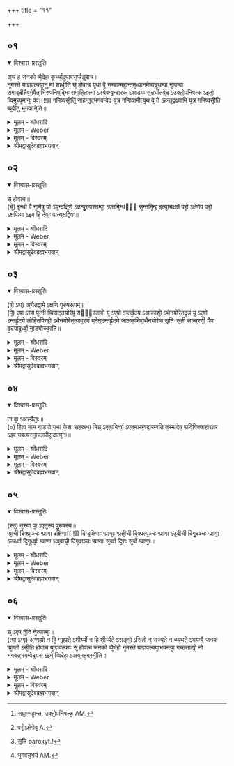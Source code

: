 +++
title = "११"

+++


## ०१


<details open><summary>विश्वास-प्रस्तुतिः</summary>

अ᳘थ ह जनको व्वै᳘देहः कूर्च्चा᳘दुपावस᳘र्प्पन्नुवाच॥  
न᳘मस्ते याज्ञवल्क्या᳘नु मा शाधी᳘ति स᳘ होवाच य᳘था वै᳘ सम्म्राण्महा᳘न्तम᳘ध्वानमेष्यन्न्र᳘थम्वा ना᳘वम्वा समाद᳘दीतैव᳘मे᳘वैता᳘भिरुपनिष᳘द्भिः समा᳘हितात्मा ऽस्येवम्वृ᳘न्दारक ऽआढ्यः स᳘न्नधीतवे᳘द ऽउक्तो᳘पनिषत्क ऽइतो᳘ व्विमुच्य᳘मानः᳘ क्व[[!!]] गमिष्यसी᳘ति᳘ नाहन्त᳘द्भगवन्वेद य᳘त्र गमिष्यामीत्य᳘थ वै᳘ ते ऽहन्त᳘द्वक्ष्यामि य᳘त्र गमिष्यसी᳘ति ब्ब्र᳘वीतु भ᳘गवानि᳘ति॥
</details>

<details><summary>मूलम् - श्रीधरादि</summary>

अ᳘थ ह जनको व्वै᳘देहः कूर्च्चा᳘दुपावस᳘र्प्पन्नुवाच॥  
न᳘मस्ते याज्ञवल्क्या᳘नु मा शाधी᳘ति स᳘ होवाच य᳘था वै᳘ सम्म्राण्महा᳘न्तम᳘ध्वानमेष्यन्न्र᳘थम्वा ना᳘वम्वा समाद᳘दीतैव᳘मे᳘वैता᳘भिरुपनिष᳘द्भिः समा᳘हितात्मा ऽस्येवम्वृ᳘न्दारक ऽआढ्यः स᳘न्नधीतवे᳘द ऽउक्तो᳘पनिषत्क ऽइतो᳘ व्विमुच्य᳘मानः᳘ क्व[[!!]] गमिष्यसी᳘ति᳘ नाहन्त᳘द्भगवन्वेद य᳘त्र गमिष्यामीत्य᳘थ वै᳘ ते ऽहन्त᳘द्वक्ष्यामि य᳘त्र गमिष्यसी᳘ति ब्ब्र᳘वीतु भ᳘गवानि᳘ति॥
</details>

<details><summary>मूलम् - Weber</summary>

अ᳘थ ह जनको वै᳘देहः कूर्चा᳘दुपावस᳘र्पन्नुवाच॥  
न᳘मस्ते याज्ञवल्क्या᳘नु मा शाधी᳘ति स᳘ होवाच य᳘था वै᳘ सम्राण्महा᳘न्तम᳘ध्वानमेष्यन्र᳘थं [^wbr_1] वा ना᳘वं वा समाद᳘दीतैव᳘मेॗवैता᳘भिरुपनिष᳘द्भिः समा᳘हितात्मास्येवं वृ᳘न्दारक आढ्यः स᳘न्नधीतवे᳘द उक्तो᳘पनिषत्क इतो᳘ विमुच्य᳘मानः क्व᳘ गमिष्यसी᳘तिॗ नाहं त᳘द्भगवन्वेद य᳘त्र गमिष्यामीत्य᳘थ वै᳘ तेऽहं त᳘द्वक्ष्यामि य᳘त्र गमिष्यसी᳘ति ब्र᳘वीतु भ᳘गवानि᳘ति॥  

[^wbr_1]: सम्रा᳘ण्महा᳘न्त, उक्तो᳘पनिषत्क᳘ AM.
</details>

<details><summary>मूलम् - विस्वरम्</summary>

**कूर्चब्राह्मणम् ।**

अथ ह जनको वैदेहः कूर्चादुपावसर्पन्नुवाच । नमस्ते याज्ञवल्क्य । अनु मा शाधीति । स होवाच । यथा वै सम्राट् महान्तमध्वानमेष्यन् रथं वा नावं वा समाददीत । एवमेव एताभिरुपनिषद्भिः समाहितात्मा ऽसि । एवं वृन्दारक आढ्यः सन् अधीत-वेद उक्तोपनिषत्कः इतो विमुच्यमानः क्व गमिष्यसीति । नाहं तत् भगवन् वेद । यत्र गमिष्यामीति । अथ वै ते अहं तत् वक्ष्यामि । यत्र गमिष्यसीति । ब्रवीतु भगवानिति ॥ १ ॥
</details>

<details><summary>श्रीमद्वासुदेवब्रह्मभगवान्</summary>

पूर्वस्मिन्षडाचार्यब्राह्मणे कानिचिदुपासनानि ज्ञान-साधनान्य्-उक्तानि । इदानीं तैर्ज्ञेयस्य ब्रह्मणो जागरादि-द्वारा ज्ञानार्थं कूर्च-ब्राह्मणमारभ्यते- **अथ ह जनको वैदेह** इति । अथानन्तरं ‘ह’ किल ‘जनको वैदेहः’ कूर्चादासनविशेषात् उत्थाय ‘उप’ समीपं ‘अवसर्पन्’ तत्-पादयोः पतन्नित्यर्थः । उवाचोक्तवान् । हे ‘याज्ञवल्क्य’! ‘ते’ तुभ्यं ‘नमः’ नतिः अस्त्विति शेषः । त्वं तु ‘मा’ मां ‘अनुशाधि’ शिक्षय । येन परमात्म-ज्ञानेन विना अहमकृतार्थ एव तत् ज्ञानं उपदिशेति भावः । इति-शब्दो वाक्य-परिसमाप्त्यर्थः । मुमुक्षवे द्वयं वाच्यं ज्ञानं तत्-साधनं च । तत्र ज्ञान-साधनं राज्ञो ऽस्तीति दृष्टान्त-पूर्वकं कथयतीत्य् आह- **स होवाचे**ति । ’सः’ एवं प्रार्थितो याज्ञवल्क्यः ‘ह’ ‘उवाच’ हे ‘सम्राट्’ ! ‘यथा वै’ लोके पुमान् महान्तं दीर्घमध्वानं मार्गं स्थलेन जलेन वा ‘एष्यन्’ गमिष्यन् यथाक्रमं ‘रथं वा’ ‘नावं वा’ ‘समाददीत’ सम्यक् प्रकारेण परिगृह्णीयात् । एवमेताभिः “प्रियमित्येनदुपासीत” (श. प. बृ. १४ । ३ । १० । ३) इत्य् आद्य् उक्ताभिः ‘उपनिषद्भिः’ ‘समाहितात्मा’ संयुक्त-आत्मा अत्यन्त-संस्कृतान्तःकरणो ऽसि । न केवलमुपनिषत्-समाहितः । किञ्च ‘एवं वृन्दारकः’ पूज्यः ‘आढ्यः’ ईश्वरो न दरिद्र इत्य् अर्थः । धनादि-सम्पन्नो ऽपि ‘सन्’ ‘अधीत-वेदः’ अधीतो वेदो येन सो ऽयमधीत-वेदः । आचार्यैरुक्ता उपनिषदो यस्मै तुभ्यं स त्वं ‘उक्तोपनिषत्कः’ । एवं सर्व-विभूति-सम्पन्नो ऽपि सन् भयमव्यस्थ एवेति यावत्परं ब्रह्म न विदितम्, तावदकृतार्थ एवेति बोधयितुं ज्ञान-साध्यां प्रणाड्योपासनफलभूतां मुक्तिं पृच्छति- **इतो विमुच्यमान** इति । इतो ऽस्माद्देहात् ‘विमुच्यमानः’ एताभिर्नौरथस्थानीयाभिरुपासनाभिः समाहितो ऽपि सन् ‘क्व’ कस्मिन् ‘गमिष्यसि’ किं वस्तु प्राप्स्यसि । इत्य् एवं पृष्टो राजा आह- **नाहमि**ति । हे ‘भगवन् !’ पूजावन् ! ‘अहं’ तद्गन्तव्यं वस्तु ‘न वेद’ न जाने । ‘यत्र’ ‘गमिष्यामि’ यत्र गतः कृतार्थः । एवमुक्तो मुनिराह- **अथ वै ते ऽहमि**ति । ‘ते’ तुभ्यमहं तद्वस्तु ‘वक्ष्यामि’ कथयिष्यामि । ‘यत्र गमिष्यसि’ यत्र गतः कृतार्थः स्याः इत्य् अर्थः । राजा आह- **ब्रवीतु भगवानि**ति । मां ‘भगवान्’ प्रसन्नः तर्हि ‘ब्रवीतु’ कथयतु इत्य् अर्थः ॥ १ ॥
</details>


## ०२


<details open><summary>विश्वास-प्रस्तुतिः</summary>

स᳘ होवाच॥  
(चे᳘) इ᳘न्धो वै ना᳘मैष᳘ यो ऽय᳘न्दक्षि᳘णे ऽक्षन्पु᳘रुषस्तम्वा᳘ ऽएतमि᳘न्धᳫँ᳭ स᳘न्तमि᳘न्द्द्र इत्या᳘चक्षते परो᳘ ऽक्षेणेव परो᳘ ऽक्षप्प्रिया ऽइव हि᳘ देवाः᳘ प्प्रत्य᳘क्षद्विषः॥
</details>

<details><summary>मूलम् - श्रीधरादि</summary>

स᳘ होवाच॥  
(चे᳘) इ᳘न्धो वै ना᳘मैष᳘ यो ऽय᳘न्दक्षि᳘णे ऽक्षन्पु᳘रुषस्तम्वा᳘ ऽएतमि᳘न्धᳫँ᳭ स᳘न्तमि᳘न्द्द्र इत्या᳘चक्षते परो᳘ ऽक्षेणेव परो᳘ ऽक्षप्प्रिया ऽइव हि᳘ देवाः᳘ प्प्रत्य᳘क्षद्विषः॥
</details>

<details><summary>मूलम् - Weber</summary>

स᳘ होवाच॥  
इ᳘न्धो वै ना᳘मैषॗ योऽयं᳘ दक्षिॗणेऽक्षन्पु᳘रुषस्तं वा᳘ एतमि᳘न्धᳫं स᳘न्तमि᳘न्द्र इत्या᳘चक्षते परो᳘ऽक्षेणेव [^wbr_2] परो᳘ऽक्षप्रिया इव हि᳘ देवाः᳘ प्रत्य᳘क्षद्विषः॥  

[^wbr_2]: परो᳘ऽक्षेणेव᳘ A.
</details>

<details><summary>मूलम् - विस्वरम्</summary>

स होवाच । इन्धो वै नामैषः । यो ऽयं दक्षिणे ऽक्षन्पुरुषः । तं वा एतमिन्धं सन्तमिन्द्र इत्याचक्षते परो ऽक्षेणेव । परो ऽक्षप्रिया इव हि देवाः प्रत्यक्षद्विषः ॥ २ ॥
</details>

<details><summary>श्रीमद्वासुदेवब्रह्मभगवान्</summary>

इदानीं वैश्व-तैजस-प्राज्ञानुवादेन वक्तव्यतया प्रतिज्ञातं तुरीयं ब्रह्म प्रतिपादयितुं आदौ वैश्वानराभिन्नं जाग्रदभिमानिनं वैश्वं दर्शयति- **स होवाचेन्धो वै नामैष** इति । ‘सः’ याज्ञवल्क्यः ‘ह उवाच’ । ‘इन्द्धे’ दीप्यते जागरिते स्थूलार्थ-भोक्तृत्वेन सदा स्फुरणात् इतीन्धो नाम ‘वै’ प्रसिद्ध एव । अदित्यान्तर्गतः पुरुषश्चक्षुर्वै ब्रह्मेति पुरोक्तः । को ऽसाविन्धो नामेति अधिदैवतं पुरुषमुक्त्वा अध्यात्मं तमाह- **यो ऽयमि**ति । ‘यो ऽयं‘ दक्षिणे ऽक्षन्’ अक्षिणि पुरुषो ऽध्यात्मरूपमापन्नः । ‘तं वै एतं’ पुरुषं दीप्ति-गुण-त्वादस्य ‘इन्धः’ इति प्रत्यक्ष-नाम । तमिन्धं सन्तमिन्द्र इति परो ऽक्षेणेव ‘इन्द्र इत्याचक्षते’ । इव-शब्दो ऽवधारणार्थः । परो ऽक्षेणैव कथयन्तीत्य् अर्थः । कुतः ? ‘हि’ यस्मात् ‘देवाः परो ऽक्षप्रिया इव’ परो ऽक्ष-नाम-ग्रहण-प्रिया एव । अपि च- प्रत्यक्ष-नाम-ग्रहणं द्विषन्तीति ‘प्रत्यक्ष-द्विषः’ ॥ २ ॥
</details>


## ०३


<details open><summary>विश्वास-प्रस्तुतिः</summary>

(षो᳘ ऽथ) अ᳘थैतद्वा᳘मे ऽक्षणि पु᳘रुषरूपम्॥  
(मे᳘) ए᳘षा ऽस्य प᳘त्नी व्विराट्तयोरेष᳘ सᳫँ᳭स्तावो य᳘ ऽए᳘षो ऽन्तर्हृ᳘दय ऽआकाशो᳘ ऽथैनयोरेतद᳘न्नं य᳘ ऽए᳘षो ऽन्तर्हृ᳘दये लोहितपिण्डो᳘ ऽथैनयोरेत᳘त्प्राव᳘रणं य᳘देत᳘दन्तर्हृ᳘दये जालक᳘मिवा᳘थैनयोरेषा सृ᳘तिः स᳘ती सञ्च᳘रणी᳘ यैषा हृ᳘दयादूर्ध्वा᳘ ना᳘ड्योच्च᳘रति॥
</details>

<details><summary>मूलम् - श्रीधरादि</summary>

(षो᳘ ऽथ) अ᳘थैतद्वा᳘मे ऽक्षणि पु᳘रुषरूपम्॥  
(मे᳘) ए᳘षा ऽस्य प᳘त्नी व्विराट्तयोरेष᳘ सᳫँ᳭स्तावो य᳘ ऽए᳘षो ऽन्तर्हृ᳘दय ऽआकाशो᳘ ऽथैनयोरेतद᳘न्नं य᳘ ऽए᳘षो ऽन्तर्हृ᳘दये लोहितपिण्डो᳘ ऽथैनयोरेत᳘त्प्राव᳘रणं य᳘देत᳘दन्तर्हृ᳘दये जालक᳘मिवा᳘थैनयोरेषा सृ᳘तिः स᳘ती सञ्च᳘रणी᳘ यैषा हृ᳘दयादूर्ध्वा᳘ ना᳘ड्योच्च᳘रति॥
</details>

<details><summary>मूलम् - Weber</summary>

अ᳘थैतद्वा᳘मेऽक्षि᳘णि पु᳘रुषरूपम्॥  
एॗषास्य प᳘त्नी विराट् त᳘योरेष᳘ संस्तावो य᳘ एॗषोऽन्तर्हृ᳘दय आकाशो᳘ऽथैनयोरेतद᳘न्नं य᳘ एॗषोऽन्तर्हृ᳘दये लोहितपिण्डो᳘ऽथैनयोरेत᳘त्प्राव᳘रणं य᳘देत᳘दन्तर्हृ᳘दये जालक᳘मिवा᳘थैनयोरेषा सृ᳘तिः [^wbr_3] स᳘ती संच᳘रणीॗ यैषा हृ᳘दयादूर्ध्वां᳘ नाॗड्युच्च᳘रति॥  

[^wbr_3]: सृति paroxyt.!
</details>

<details><summary>मूलम् - विस्वरम्</summary>

अथैतद्वामे ऽक्षणि पुरुषरूपम् । एषा ऽस्य पत्नी विराट् । तयोरेष संस्तावः । य एषो ऽन्तर्हृदये आकाशः । अथैनयोरेतदन्नम् । य एषो ऽन्तर्हृदये लोहितपिण्डः । अथैनयोरेतत्प्रावरणम् । यदेतदन्तर्हृदये जालकमिव । अथैनयोरेषा सृतिः सञ्चरणी । य एषा हृदयादूर्ध्वा नाड्योच्चरति ॥ ३ ॥
</details>

<details><summary>श्रीमद्वासुदेवब्रह्मभगवान्</summary>

एकस्यैव वैश्वानरस्योपासनार्थं प्रासङ्गिकम् इन्द्रश्चेन्द्राणी चेति मिथुनं कल्पयति- **अथैतद्वामे ऽक्षणि पुरुषरूपमि**त्यादिना । प्रासङ्गिकध्यानार्थः अथ-शब्दः । ‘अथ’ एतदेवोक्तं पुरुष-रूपं ‘वामे अक्षणि’ अधिगतं सत् अस्यैवोक्तस्य इन्द्रस्य भोक्तुर्वैश्वानरस्य ‘एषा विराट् पत्नी’ भोग्यत्वात् । तथा च यदेतन्मिथुनं जागरिते वैश्व-शब्द-वाच्यं तदेवैकं स्वप्ने तैजस-शब्द-वाच्यमिति अर्थादुक्तमेव । अत एव अस्य स्वप्नावस्थस्य मिथुनस्थानमाह- **तयोरेष** इति । तयोरिन्द्रेन्द्राण्योः स्वप्नावस्थामापन्नयोः ‘एष संस्तावः’ । सम्भूय यत्रान्यो ऽन्यं संस्तवं कुर्वाते सः ‘संस्तवः’ । को ऽसौ ? ‘य एषः’ प्रसिद्धः ‘अन्तर्हृदये’ हृदयस्य मांस-पिण्डस्यान्तर्मध्ये ‘आकाशः’ सुषिरः । स इत्य् अर्थः । ‘अथ’ एनयोरुक्तावस्थयोरिन्द्रेन्द्राण्योः एतद्वक्ष्यमाणमन्नं भोज्य-स्थिति-हेतुः । किं तत् ? ‘य एषः’ ‘अन्तर्हृदये’ ‘लोहित-पिण्डः’ इति । प्रथमं तावत् जग्धमन्नं द्वेधा विपरिणमते । तत्र यत् स्थूलं तदधो गच्छति । यदन्यत्सूक्ष्मं तत्पुनरग्निना पच्यमानं द्वेधा विपरिणमते । तयोर्मध्ये यो मध्यमो रसः । स पाञ्चभौतिकशरीरमुपचिनोति । यः पुनरणिष्ठो रसः । ‘स एषः’ लोहित एव पिण्डः ‘लोहित-पिण्डः’ । ननु- लोके भुक्तवतोः स्वपतोश्च ‘प्रावरणं’ दृष्टम् । तथा अनयोरपि प्रावरणेन भवितव्यम् । किं तत् इत्य् अपेक्षायामाह- **अथैनयोरेतत्प्रावरणमि**ति । ‘अथ’ भोगस्वपनानन्तरं ‘एनयोः’ पूर्वोक्तयोः ‘एतत्प्रावरणं’ ‘यदेतत्’ ‘अन्तर्हृदये जालकमिव’ अनेकनाडीच्छिद्रबहुलत्वात् जालकवत्प्रतिभासमानमित्य् अर्थः । इदानीं तयोः स्वप्नात् जागरित-गमन-मार्गमाह- **अथैनयोरेषा सृतिरि**ति । ‘अथ’ स्वापानन्तरं जाग्रत्स्थानमाजिगमिषतोरेनयोर्दंपत्योरेषा ‘सती’ शोभना ‘सृतिः’ मार्गः ‘सञ्चरणी’ सञ्चरतः स्वप्नाज्जागरितमनयेति सञ्चरणी । का सा ? ‘या एषा’ ‘हृदयात्’ हृदय-देशात् ‘ऊर्ध्वा’ अभिमुखा सती ‘नाड्या उच्चरति’ उद्गच्छति । सा सृतिरित्य् अर्थः ॥ ३ ॥
</details>


## ०४


<details open><summary>विश्वास-प्रस्तुतिः</summary>

ता वा᳘ ऽअस्यैताः᳘॥  
(०) हिता ना᳘म ना᳘ड्यो य᳘था के᳘शः सहस्रधा᳘ भिन्न᳘ ऽएता᳘भिर्व्वा᳘ ऽएत᳘मास्र᳘वदा᳘स्रवति त᳘स्मादेष᳘ प्प्रवि᳘विक्ताहारतर ऽइव भवत्यस्मा᳘च्छारीरा᳘दात्म᳘नः॥
</details>

<details><summary>मूलम् - श्रीधरादि</summary>

ता वा᳘ ऽअस्यैताः᳘॥  
(०) हिता ना᳘म ना᳘ड्यो य᳘था के᳘शः सहस्रधा᳘ भिन्न᳘ ऽएता᳘भिर्व्वा᳘ ऽएत᳘मास्र᳘वदा᳘स्रवति त᳘स्मादेष᳘ प्प्रवि᳘विक्ताहारतर ऽइव भवत्यस्मा᳘च्छारीरा᳘दात्म᳘नः॥
</details>

<details><summary>मूलम् - Weber</summary>

ता वा᳘ अस्यैताः᳟॥  
हिता ना᳘म नाॗड्यो य᳘था के᳘शः सहस्रधा᳘ भिन्न᳘ एता᳘भिर्वा᳘ एत᳘मास्र᳘वदा᳘स्रवति त᳘स्मादेष᳘ प्रवि᳘विक्ताहारतर इव भवत्यस्मा᳘छारीरा᳘दात्म᳘नः॥
</details>

<details><summary>मूलम् - विस्वरम्</summary>

ता वा अस्यैता हिता नाम नाड्यः । यथा केशः सहस्रधा भिन्नः । एताभिर्वा एतमास्रवत् आस्रवति । तस्मादेष प्रविविक्ताहारतर इव भवत्यस्माच्छरीरादात्मनः ॥ ४ ॥
</details>

<details><summary>श्रीमद्वासुदेवब्रह्मभगवान्</summary>

इदानीं वैश्व-तैजसयोः अविवेकः भोक्तुश्च सूक्ष्मता इत्य् एतत्प्रदर्शनार्थं इन्द्रियाश्रितानां नाड्यन्तराणां परिमाणं सदृष्टान्तमाह- **ता वा अस्यैता हिता** इति । ‘यथा’ लोके एकः ‘केशः’ ‘सहस्रधा भिन्नः’ अत्यन्तं सूक्ष्मो भवति । एवं सूक्ष्माः ‘अस्य’ पुरुषस्य देह-सम्बन्धिन्यः ‘एताः’ स्वप्नात् जाग्रद्गमनादि-व्यवहार-हेतु-भूताः ‘नाड्यः’ शिराः ‘हिता नाम’ हिता इत्य् एवं नाम्ना ख्याताः अन्तर्हृदये प्रतिष्ठिताः सन्तीति शेषः । हृदयाच्च विरूढास्ताः सर्वत्र कदम्ब-केसरवत् युगपत् स्थान-विशेषेषु प्रसृताः सत्यो व्यवस्थिता इत्य् अर्थः । उक्तनाडीनामुपयोगकथनपूर्वकं सूक्ष्मतमत्वकथनप्रयोजनमाह- **एताभिर्वा एतमास्रवदि**ति । एताभिर्नाडीभिरत्यन्तसूक्ष्माभिर्वै एव ‘एतं’ देहं आस्रवद्गच्छत् शरीरं व्याप्नुवत् पूर्वोक्तं सूक्ष्मतरमन्नं कर्तृ ‘आस्रवति’ करणान्तःकरणक्षेत्रज्ञानदेवतारूपान् व्याप्नोतीत्य् अर्थः । यदर्थमेतासां सूक्ष्मतमत्वमुक्तं तत्प्रयोजनमाह- **तस्मादेष प्रविविक्ताहारतर इवे**ति । यस्मान्नाड्याश्रितं सूक्ष्ममन्नं देवता-द्वारा भुञ्जानः सन् अयं लिङ्गात्मा करण-देवताः करणानि अन्तःकरणं च लिङ्गाख्यं प्रीणयति । राजस्थानीयेन चिदात्मना अनधिष्ठितानां भोगे स्वातन्त्र्याभावात् । तस्मात् एष तैजसः ‘प्रविविक्ताहारतरः’ अतिशयेन प्रविविक्ताहारः प्रविविक्ताहारतर इति विग्रहः । कस्मात्प्रविविक्ताहारतरत्वमित्य् अत आह- **अस्माच्छारीरादात्मन** इति । ‘शारीरात्’ स्थूल-शरीरोपाधेः वैश्वानरात्मनः सकाशादिति यावत् । तस्य हि मूत्र-पुरीषादि-स्थूलापेक्षया पिण्डोपचय-करण-मप्यन्नं प्रविविक्तमेव लिङ्गस्थितिकरं त्वन्नं ततो ऽपि सूक्ष्मतरम् । इव-शब्द उपमार्थः । तथा च- यथा प्रविविक्ताहारो वैश्वः । तथा अयं तैजसो न प्रविविक्ताहार एव । किं तु प्रविविक्ताहारतरः इति योजना ॥ ४ ॥
</details>


## ०५


<details open><summary>विश्वास-प्रस्तुतिः</summary>

(स्त᳘) त᳘स्या वा᳘ ऽएत᳘स्य पु᳘रुषस्य॥  
प्प्रा᳘ची दिक्प्रा᳘ञ्चः प्प्राणा दक्षिणा[[!!]] दिग्द᳘क्षिणाः प्प्राणाः᳘ प्प्रती᳘ची दि᳘क्प्रत्य᳘ञ्चः प्प्राणा ऽउ᳘दीची दिगु᳘दञ्चः प्प्राणा᳘ ऽऊर्ध्वा दि᳘गूर्ध्वाः᳘ प्प्राणा ऽअ᳘वाची᳘ दिग᳘वाञ्चः प्प्राणाः स᳘र्व्वा दि᳘शः स᳘र्व्वे प्प्राणाः᳘॥
</details>

<details><summary>मूलम् - श्रीधरादि</summary>

(स्त᳘) त᳘स्या वा᳘ ऽएत᳘स्य पु᳘रुषस्य॥  
प्प्रा᳘ची दिक्प्रा᳘ञ्चः प्प्राणा दक्षिणा[[!!]] दिग्द᳘क्षिणाः प्प्राणाः᳘ प्प्रती᳘ची दि᳘क्प्रत्य᳘ञ्चः प्प्राणा ऽउ᳘दीची दिगु᳘दञ्चः प्प्राणा᳘ ऽऊर्ध्वा दि᳘गूर्ध्वाः᳘ प्प्राणा ऽअ᳘वाची᳘ दिग᳘वाञ्चः प्प्राणाः स᳘र्व्वा दि᳘शः स᳘र्व्वे प्प्राणाः᳘॥
</details>

<details><summary>मूलम् - Weber</summary>

त᳘स्या वा᳘ एत᳘स्य पु᳘रुषस्य॥  
प्रा᳘ची दिक्प्रा᳘ञ्चः प्राणा द᳘क्षिणा दिग्द᳘क्षिणाः प्राणाः᳘ प्रती᳘ची दि᳘क्प्रत्य᳘ञ्चः प्राणा उ᳘दीची दिगु᳘दञ्चः प्राणा ऊ ऊर्ध्वा दि᳘गूर्ध्वाः᳘ प्राणा अ᳘वाची दिग᳘वाञ्चः प्राणा स᳘र्वा दि᳘शः स᳘र्वे प्राणाः᳟॥
</details>

<details><summary>मूलम् - विस्वरम्</summary>

तस्य वा एतस्य पुरुषस्य । प्राची दिक् प्राञ्चः प्राणाः । दक्षिणा दिक् दक्षिणाः प्राणाः । प्रतीची दिक् प्रत्यञ्चः प्राणाः । उदीची दिक् उदञ्चः प्राणाः । ऊर्ध्वा दिक् ऊर्ध्वाः प्राणाः । अवाची दिक् अवाञ्चः प्राणाः । सर्वा दिशः सर्वे प्राणाः ॥ ५ ॥
</details>

<details><summary>श्रीमद्वासुदेवब्रह्मभगवान्</summary>

वैश्व-तैजसयोरेव श्रुत्या साक्षान्निर्द्दिष्टत्वात् तैजस-प्राज्ञद्वारा तुरीयब्रह्मात्मनिलयः साक्षादेव निर्द्देष्टव्य इत्य् अभिप्रेत्य तुरीये लीनस्य तैजसस्य लयात्प्रागवस्थायां परिच्छेद-हेतु-भूता ये अध्यात्म-प्राणाः तेषां लयानन्तरं संवृत्तावस्थोपन्यासव्याजेन तैजसस्य प्राज्ञद्वारा तुरीये लयं दर्शयति- **तस्य वा एतस्य पुरुषस्य प्राची दिक् प्राञ्चः प्राणा इति । स एष हृदयभूतस्तैजसः सूक्ष्मभूतेन प्राणेन विधीयमानः प्राण एव भवति । ‘तस्य वै एतस्य पुरुषस्य’ विदुषः क्रमेण वैश्वानरात् तैजसं प्राप्तस्य तस्य अकार्यकारणाखण्डतुरीयपदाविष्टस्य तैजसस्य ये ‘प्राञ्चः’ प्रागञ्चन्तीति प्राञ्चः ‘प्राणाः’ नासा-द्वारा अग्रतः सञ्चरन्तः प्राची दिगेव संवृत्ताः अध्यात्मादि-परिच्छिन्नाः प्राणाः सर्वासु दिक्षु स्थिताः विदुषस्तुरीय-पद-प्राप्तस्य परिच्छेद-हेतु-नाशात् तस्मिन्नेकी-भूताः सन्तः तत्तद्दिङ्मात्रसंवृत्ताः प्रत्यङ्मात्रे लीना इत्य् अर्थः । एवं ‘दक्षिणा दिग्दक्षिणाः प्राणाः’ इत्यादि व्याख्येयम् । तथा च- उपाधिभूतानां लयं दर्शयन्ती श्रुतिः रूप-रहितस्याध्यात्मनो लयं कारणात्मनि दर्शितवतीति भावः ॥ ५ ॥
</details>


## ०६


<details open><summary>विश्वास-प्रस्तुतिः</summary>

स᳘ ऽएष ने᳘ति ने᳘त्यात्मा᳘॥  
(त्मा᳘ ऽग्गृ) अ᳘ग्गृह्यो न हि᳘ ग्गृह्यते᳘ ऽशीर्य्यो न हि शी᳘र्य्यते᳘ ऽसङ्गो᳘ ऽसितो न᳘ सज्य᳘ते न व्व्य᳘थते᳘ ऽभयम्वै᳘ जनक प्प्रा᳘प्तो ऽसी᳘ति होवाच या᳘ज्ञवल्क्यः स᳘ होवाच जनको व्वै᳘देहो न᳘मस्ते याज्ञवल्क्या᳘भयन्त्वा᳘ गच्छताद्यो᳘ नो भगवन्न᳘भयम्वेद᳘यस ऽइमे᳘ व्विदेहा᳘ ऽअय᳘मह᳘मस्मी᳘ति॥
</details>

<details><summary>मूलम् - श्रीधरादि</summary>

स᳘ ऽएष ने᳘ति ने᳘त्यात्मा᳘॥  
(त्मा᳘ ऽग्गृ) अ᳘ग्गृह्यो न हि᳘ ग्गृह्यते᳘ ऽशीर्य्यो न हि शी᳘र्य्यते᳘ ऽसङ्गो᳘ ऽसितो न᳘ सज्य᳘ते न व्व्य᳘थते᳘ ऽभयम्वै᳘ जनक प्प्रा᳘प्तो ऽसी᳘ति होवाच या᳘ज्ञवल्क्यः स᳘ होवाच जनको व्वै᳘देहो न᳘मस्ते याज्ञवल्क्या᳘भयन्त्वा᳘ गच्छताद्यो᳘ नो भगवन्न᳘भयम्वेद᳘यस ऽइमे᳘ व्विदेहा᳘ ऽअय᳘मह᳘मस्मी᳘ति॥
</details>

<details><summary>मूलम् - Weber</summary>

स᳘ एष ने᳘ति ने᳘त्यात्मा᳟॥  
अ᳘गृह्यो न हि᳘ गृह्यते᳘ऽशीर्यो न हि शी᳘र्यते᳘ऽसङ्गो᳘ऽसितो न᳘ सज्य᳘ते न व्य᳘थते᳘ऽभयं वै᳘ जनक प्राॗप्तोऽसी᳘ति होवाच या᳘ज्ञवल्क्यः स᳘ होवाच जनको वै᳘देहो न᳘मस्ते याज्ञवल्क्या᳘भयं त्वा᳘गछताद्यो᳘ नो भगवन्न᳘भयं [^wbr_4] वेद᳘यस इमे᳘ विदेहा᳘ अय᳘मह᳘मस्मी᳘ति॥  

[^wbr_4]: भ᳘गवन्न᳘भयं AM.
</details>

<details><summary>मूलम् - विस्वरम्</summary>

स एष नेति नेत्यात्मा । अगृह्यो न हि गृह्यते । अशीर्यो न हि शीर्यते । असङ्गो ऽसितो न सज्यते न व्यथते । अभयं वै जनक प्राप्तो ऽसि इति होवाच याज्ञवल्क्यः । स होवाच जनको वैदेहः । नमस्ते याज्ञवल्क्य । अभयं त्वा गच्छतात् । यो नो भगवन्नभयं वेदयसे । इमे विदेहाः । अयमहमस्मीति ॥ ६ ॥
</details>

<details><summary>श्रीमद्वासुदेवब्रह्मभगवान्</summary>

एवं सर्वोपसंहारं कृत्वा अवस्थितस्य पुरुषस्य विदुषः किं स्वरूपमित्य् अपेक्षायां अविद्या-तत्-कार्य-भावाभावसाक्षित्वेन तद्विलक्षणं निष्प्रपञ्चं स्वरूपमिति दर्शयति- **स एष नेति नेत्य् आत्मे**त्य् आदिना **न व्यथते** इत्य् अन्तेन । व्याख्यातार्थं वाक्यम् । इदानीं यत् प्रत्यगात्म-स्वरूप-ज्ञापनार्थं ब्राह्मण-द्वयात्मको ग्रन्थ उपदिष्टः । तस्य ज्ञानस्यापरोक्षानुभवरूपस्य फलमाह- **अभयं वा** इति । हे ‘जनक’ ! त्वं ‘अभयं’ जन्म-मरणादि-निमित्त-भयाभावं ‘वै’ निश्चयेन ‘प्राप्तो ऽसि’ । नातः परं तव शोकः । ‘इति ह’ ‘याज्ञवल्क्यः’ उवाचोक्तवान् । एतावता “अथ वै ते ऽहं तद्वक्ष्यामीति” यत्प्रतिज्ञातं तदुपदिष्टम् । इदानीं शिष्यं कृतार्थमकृत्वा ततो दक्षिणा न ग्राह्या इति मुनि-मतं स्मरन् राजा दक्षिणां दित्सुः ममानुभवपर्यन्तं ज्ञानं कृतार्थता-हेतु-भूतं जातं इति ज्ञापितवानित्य् आह श्रुतिः- **स होवाच जनको वैदेहो नमस्ते याज्ञवल्क्ये**ति । ‘सः जनक उवाच’ । हे ‘याज्ञवल्क्य’ ! साक्षादात्मानमेव दत्तवते ‘ते’ तुभ्यं किमहं विद्या-निष्क्रयाय दास्ये । तस्मात्तुभ्यं ‘नमः’ नमस्कारः अस्तु । स्वात्मनि सम्पन्नं ज्ञानं ज्ञापयित्वा गवादीनां दक्षिणानाम् एतज्ज्ञानाननुरूपत्वमभिप्रेत्य दक्षिणान्तरं निवेदयति- **अभयं त्वा गच्छताद्यो नो भगवन्नभयमि**ति । हे ‘भगवन् !’ यत्त्वं नो ऽस्मान् ‘अभयं’ ब्रह्म ‘वेदयसे’ ज्ञापयसि अज्ञानव्यवधानापनयनेन प्राप्तवानसीति यावत् । तं ‘त्वा’ त्वामपि ‘अभयं’ ‘गच्छतात्’ गच्छतु । ‘इमे विदेहाः’ तव यथेष्टं भोगाय सन्तु । अयं चाहं तव दास-भावे स्थितो ऽस्मि । यथेष्टं मां राज्यं च प्रपद्यस्वेति वाक्यार्थः । इदं दक्षिणा-दानं व्यवहार-दृष्टिमवष्टभ्योक्तम् । तत्त्वतस्तु नास्त्येव दक्षिणेति राज्ञो ऽभिप्रायः । अद्वितीयब्रह्मात्मैक्यमनुभवतः स्व-आत्म-अतिरिक्तस्य वस्तुनः अभावात् । तदुक्तं- 

”अहं ममेत्यविद्याधीः सहेतुर्नाशिता यदा ।  
पूर्णात्मनि तदा दृष्टे कः कस्मै किंच दित्सति” इति ॥ ६ ॥

इति श्री-हृषीकेश-ब्रह्म-भगवत्-पूज्य-पाद-शिष्यस्य श्री-पाठकानिरुद्ध-पुत्रस्य परमहंस-परिव्राजकाचार्यस्य श्री-वासुदेव-ब्रह्म-भगवतः कृतौ माध्यन्दिनीय-शतपथ-ब्राह्मणान्तर्गत-माध्यन्दिन-शाखोपनिषद्-बृहदारण्यक-टीकायां वासुदेव-प्रकाशिकायां तृतीये ऽध्याये एकादशं कूर्च्च-ब्राह्मणं परिसमाप्तम् ॥ १४ (६) ३-११ ॥

तृतीयो ऽध्यायश्च समाप्तः ॥ १४ (बृ. उ.) ३ ॥
</details>

